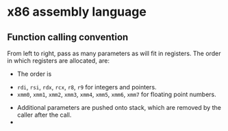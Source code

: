 # x86 assembly language

## Function calling convention

From left to right, pass as many parameters as will fit in registers. The order in which registers are allocated, are: 

- The order is 
* `rdi`, `rsi`, `rdx`, `rcx`, `r8`, `r9` for integers and pointers.
* `xmm0`, `xmm1`, `xmm2`, `xmm3`, `xmm4`, `xmm5`, `xmm6`, `xmm7` for floating point numbers.

- Additional parameters are pushed onto stack, which are removed by the caller after the call.
- 


